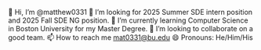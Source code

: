 👋 Hi, I’m @matthew0331
👀 I’m looking for 2025 Summer SDE intern position and 2025 Fall SDE NG position.
🌱 I’m currently learning Computer Science in Boston University for my Master Degree.
💞️ I’m looking to collaborate on a good team.
📫 How to reach me mat0331@bu.edu
😄 Pronouns: He/Him/His
